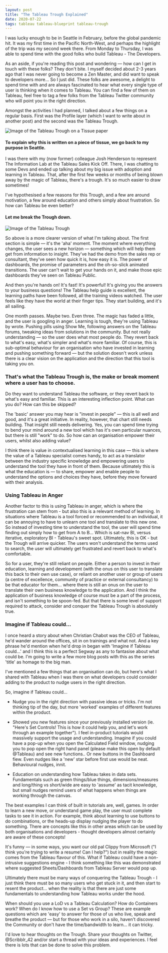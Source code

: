 ```yaml
---
layout: post
title: "The Tableau Trough Explained"
date: 2020-07-22
tags: tableau tableau-blueprint tableau-trough
---
```


I was lucky enough to be in Seattle in February, before the global pandemic hit. It was my first time in the Pacific North-West, and perhaps the highlight of the trip was my second week there. From Monday to Thursday, I was able to spend time with the good folks who build Tableau - The Developers.

As an aside, if you're reading this post and wondering — how can I get in touch with these folks? They don't bite. I myself decided about 2-3 years ago that I was never going to become a Zen Master, and did want to speak to developers more... So I just did. These folks are awesome, a delight to spend time with and are always fascinated to hear what every single type of user is thinking when it comes to Tableau. You can find a few of them on Tableau, feel free to tag a few folks from the Tableau Twitter community who will point you in the right direction. 

Amongst the activities I had planned, I talked about a few things on a regular basis. First was the Profile layer (which I want to write about in another post) and the second was the Tableau Trough.

![Image of the Tableau Trough on a Tissue paper](/assets/tableau-trough.png)

#### To explain why this is written on a piece of tissue, we go back to my purpose in Seattle. 
I was there with my (now former) colleague Josh Henderson to represent The Information Lab at the Tableau Sales Kick Off. There, I was chatting to some Devs and ended up talking about my big issue with adoption and learning in Tableau. That, after the first few weeks or months of being blown away by the magic of Tableau, there's a trough. It's so much easier to draw sometimes!

I've hypothesised a few reasons for this Trough, and a few are around motivation, a few around education and others simply about frustration. So how can Tableau be even better?


#### Let me break the Trough down. 

![Image of the Tableau Trough](/assets/tableau-trough-digital.png)

So above is a more clearer version of what I'm talking about. The first section is simple — it's the 'aha' moment. The moment where everything changes, the user sees a new horizon — something which will help them get from information to insight. They've had the demo from the sales rep or consultant, they've seen how quick it is, how easy it is. The power of dashboards, the promise of parameters and the oh-so-slick animated transitions. The user can't wait to get your hands on it, and make those epic dashboards they've seen on Tableau Public.

And then you're hands on! It's fast! It's powerful! It's giving you the answers to your business questions! The Tableau help guide is excellent, the learning paths have been followed, all the training videos watched. The user feels like they have the world at their finger tips. They start building, and it's all sailing. 

One month passes. Maybe two. Even three. The magic has faded a little, and the user is googling in anger. Learning is tough, they're using Tableau by wrote. Pushing pills using Show Me, following answers on the Tableau forums, tweaking ideas from solutions in the community. But not really understanding — so the user does what most people do. They revert back to what's easy, what's simpler and what's more familiar. Of course, this is sub-optimal behaviour for an organisation who have invested in learning and pushing something forward — but the solution doesn't work unless there is a clear vision on the application and the direction that this tool is taking you on.


### That's what the Tableau Trough is, the make or break moment where a user has to choose.
Do they want to understand Tableau the software, or they revert back to what's easy and familiar. This is an interesting inflection point. What can you do? How can this be skipped?

The 'basic' answer you may hear is "invest in people" — this is all well and good, and it's a great initiative. In reality, however, that chart still needs building. That insight still needs delivering. Yes, you can spend time trying to bend your mind around a new tool which has it's own particular nuances, but there is still "work" to do. So how can an organisation empower their users, whilst also adding value?

I think there is value in contextualised learning in this case — this is where the value of a Tableau specialist comes handy, to act as a translator between the industry specific knowledge and empowering users to understand the tool they have in front of them. Because ultimately this is what the education is — to share, empower and enable people to understand the options and choices they have, before they move forward with their analysis.

### Using Tableau in Anger
Another factor to this is using Tableau in anger, which is where the frustration can stem from - but also this is a relevant method of learning. In situations where Tableau is a tool forced or recommended to an individual, it can be annoying to have to unlearn one tool and translate to this new one. So instead of investing time to understand the tool, the user will spend time finding out simply how to get from A to B... Which is sat-nav BI, versus iterative, exploratory BI - Tableau's sweet spot. Ultimately, this is OK - but the Trough will arrive quicker. The users won't understand the terms used to search, the user will ultimately get frustrated and revert back to what's comfortable.

So for a user, they're still reliant on people. Either a person to invest in their education, learning and development (with the onus on this user to translate this back to their own use case), or reliant on another user or group of users (a centre of excellence, community of practice or external consultancy) to be that educator for them... where there is still an onus on the user to translate their own business knowledge to the application. And I think the application of business knowledge of course must be a part of the process, and isn't something to be spoon-fed. But that there is some level of support required to attack, consider and conquer the Tableau Trough is absolutely true.


### Imagine if Tableau could... ##
I once heard a story about when Christian Chabot was the CEO of Tableau, he'd wander around the offices, sit in on trainings and what not. And a key phrase he'd mention when he'd drop in began with 'Imagine if Tableau could...' and I think this is a perfect Segway as any to fantasise about what could be. I'm going to write a few more blog posts with this as the series 'title' as homage to the big man. 

I've mentioned a few things that an organisation can do, but here's what I shared with Tableau when I was there on what developers could consider adding to the product to nudge users in the right direction.

So, imagine if Tableau could...

- Nudge you in the right direction with passive ideas or tricks. I'm not thinking tip of the day, but more 'worked' examples of different features within the product.

- Showed you new features since your previously installed version (ie. "Here's Set Controls! This is how it could help you, and let's work through an example together"). I feel in-product tutorials would massively support the usage and understanding. Imagine if you could have a pop-up when you open the Calculated Field window, nudging you to pop open the right hand panel (please make this open by default @Tableau) and see new functions.. Or new buttons in the Dashboard fiew. Even nudges like a 'new' star before first use would be neat. Behavioural nudges, innit.

- Education on understanding how Tableau takes in data sets. Fundamentals such as green things/blue things, dimensions/measures and long/thing vs short/wide are easy to 'assume' as tacit knowledge, but small nudges remind users of what happens when things are working through the canvas. 


The best examples I can think of built in tutorials are, well, games. In order to learn a new move, or understand game play, the user must complete tasks to see it in action. For example, think about learning to use buttons to do combinations, or the heads-up display nudging the player to do something. There are concepts like this in other areas which can be used by both organisations and developers - thought developers almost certainly are aware of these concepts!

It's funny — in some ways, you want our old pal Clippy from Microsoft ("I think you're trying to write a resume! Can I help?") but in reality the magic comes from the Tableau flavour of this. What if Tableau could have a non-intrusive suggestions engine - I think something like this was demonstrated where suggested Sheets/Dashboards from Tableau Server would pop up.

Ultimately there must be many ways of conquering the Tableau Trough - I just think there must be so many users who get stuck in it, and then start to resent the product... when the reality is that there are just some fundamentals to understanding how Tableau works under the hood.

When should you use a LoD vs a Tableau Calculation? How do Containers work? When do I know how to use a Set vs Group? These are example questions which are 'easy' to answer for those of us who live, speak and breathe the product — but for those who work in a silo, haven't discovered the Community or don't have the time/bandwidth to learn... it can tricky. 

I'd love to hear thoughts on the Trough. Share your thoughts on Twitter, @Scribblr_42 and/or start a thread with your ideas and experiences. I feel there is lots that can be done to solve this problem.

